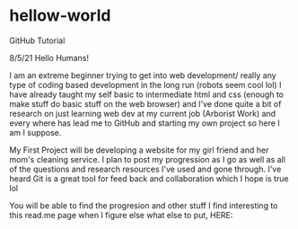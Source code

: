 # hellow-world
GitHub Tutorial

8/5/21
Hello Humans! 

I am an extreme beginner trying to get into web development/ really any type of coding based development in the long run (robots seem cool lol)
I have already taught my self basic to intermediate html and css (enough to make stuff do basic stuff on the web browser) and I've done quite 
a bit of research on just learning web dev at my current job (Arborist Work) and every where has lead me to GitHub and starting my own project so 
here I am I suppose.

My First Project will be developing a website for my girl friend and her mom's cleaning service. I plan to post my progression as I go as well
as all of the questions and research resources I've used and gone through. I've heard Git is a great tool for feed back and collaboration which 
I hope is true lol


You will be able to find the progresion and other stuff I find interesting to this read.me page when I figure else what else to put, HERE:

